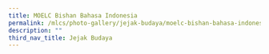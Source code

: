 ```yaml
---
title: MOELC Bishan Bahasa Indonesia
permalink: /mlcs/photo-gallery/jejak-budaya/moelc-bishan-bahasa-indonesia/
description: ""
third_nav_title: Jejak Budaya
---
```


